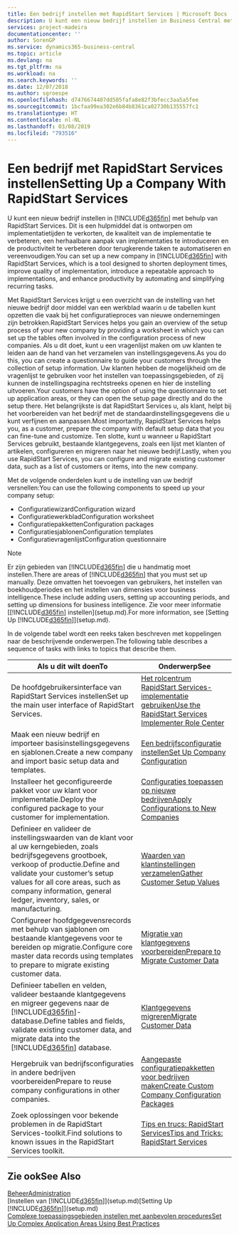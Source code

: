 ```yaml
---
title: Een bedrijf instellen met RapidStart Services | Microsoft Docs
description: U kunt een nieuw bedrijf instellen in Business Central met behulp van RapidStart Services. Dit is een hulpmiddel dat is ontworpen om implementatietijden te verkorten, de kwaliteit van de implementatie te verbeteren, een herhaalbare aanpak van implementaties te introduceren en de productiviteit te verbeteren door terugkerende taken te automatiseren en vereenvoudigen.
services: project-madeira
documentationcenter: ''
author: SorenGP
ms.service: dynamics365-business-central
ms.topic: article
ms.devlang: na
ms.tgt_pltfrm: na
ms.workload: na
ms.search.keywords: ''
ms.date: 12/07/2018
ms.author: sgroespe
ms.openlocfilehash: d7476674407dd505fafa8e82f3bfecc3aa5a5fee
ms.sourcegitcommit: 1bcfaa99ea302e6b84b8361ca02730b135557fc1
ms.translationtype: HT
ms.contentlocale: nl-NL
ms.lasthandoff: 03/08/2019
ms.locfileid: "793516"
---
```

# <a name="setting-up-a-company-with-rapidstart-services"></a><span data-ttu-id="022f8-103">Een bedrijf met RapidStart Services instellen</span><span class="sxs-lookup"><span data-stu-id="022f8-103">Setting Up a Company With RapidStart Services</span></span>
<span data-ttu-id="022f8-104">U kunt een nieuw bedrijf instellen in [!INCLUDE[d365fin](includes/d365fin_md.md)] met behulp van RapidStart Services. Dit is een hulpmiddel dat is ontworpen om implementatietijden te verkorten, de kwaliteit van de implementatie te verbeteren, een herhaalbare aanpak van implementaties te introduceren en de productiviteit te verbeteren door terugkerende taken te automatiseren en vereenvoudigen.</span><span class="sxs-lookup"><span data-stu-id="022f8-104">You can set up a new company in [!INCLUDE[d365fin](includes/d365fin_md.md)] with RapidStart Services, which is a tool designed to shorten deployment times, improve quality of implementation, introduce a repeatable approach to implementations, and enhance productivity by automating and simplifying recurring tasks.</span></span>  

<span data-ttu-id="022f8-105">Met RapidStart Services krijgt u een overzicht van de instelling van het nieuwe bedrijf door middel van een werkblad waarin u de tabellen kunt opzetten die vaak bij het configuratieproces van nieuwe ondernemingen zijn betrokken.</span><span class="sxs-lookup"><span data-stu-id="022f8-105">RapidStart Services helps you gain an overview of the setup process of your new company by providing a worksheet in which you can set up the tables often involved in the configuration process of new companies.</span></span> <span data-ttu-id="022f8-106">Als u dit doet, kunt u een vragenlijst maken om uw klanten te leiden aan de hand van het verzamelen van instellingsgegevens.</span><span class="sxs-lookup"><span data-stu-id="022f8-106">As you do this, you can create a questionnaire to guide your customers through the collection of setup information.</span></span> <span data-ttu-id="022f8-107">Uw klanten hebben de mogelijkheid om de vragenlijst te gebruiken voor het instellen van toepassingsgebieden, of zij kunnen de instellingspagina rechtstreeks openen en hier de instelling uitvoeren.</span><span class="sxs-lookup"><span data-stu-id="022f8-107">Your customers have the option of using the questionnaire to set up application areas, or they can open the setup page directly and do the setup there.</span></span> <span data-ttu-id="022f8-108">Het belangrijkste is dat RapidStart Services u, als klant, helpt bij het voorbereiden van het bedrijf met de standaardinstellingsgegevens die u kunt verfijnen en aanpassen.</span><span class="sxs-lookup"><span data-stu-id="022f8-108">Most importantly, RapidStart Services helps you, as a customer, prepare the company with default setup data that you can fine-tune and customize.</span></span> <span data-ttu-id="022f8-109">Ten slotte, kunt u wanneer u RapidStart Services gebruikt, bestaande klantgegevens, zoals een lijst met klanten of artikelen, configureren en migreren naar het nieuwe bedrijf.</span><span class="sxs-lookup"><span data-stu-id="022f8-109">Lastly, when you use RapidStart Services, you can configure and migrate existing customer data, such as a list of customers or items, into the new company.</span></span>

<span data-ttu-id="022f8-110">Met de volgende onderdelen kunt u de instelling van uw bedrijf versnellen:</span><span class="sxs-lookup"><span data-stu-id="022f8-110">You can use the following components to speed up your company setup:</span></span>  

-   <span data-ttu-id="022f8-111">Configuratiewizard</span><span class="sxs-lookup"><span data-stu-id="022f8-111">Configuration wizard</span></span>  
-   <span data-ttu-id="022f8-112">Configuratiewerkblad</span><span class="sxs-lookup"><span data-stu-id="022f8-112">Configuration worksheet</span></span>  
-   <span data-ttu-id="022f8-113">Configuratiepakketten</span><span class="sxs-lookup"><span data-stu-id="022f8-113">Configuration packages</span></span>  
-   <span data-ttu-id="022f8-114">Configuratiesjablonen</span><span class="sxs-lookup"><span data-stu-id="022f8-114">Configuration templates</span></span>  
-   <span data-ttu-id="022f8-115">Configuratievragenlijst</span><span class="sxs-lookup"><span data-stu-id="022f8-115">Configuration questionnaire</span></span>  

> [!Note]  
>  <span data-ttu-id="022f8-116">Er zijn gebieden van [!INCLUDE[d365fin](includes/d365fin_md.md)] die u handmatig moet instellen.</span><span class="sxs-lookup"><span data-stu-id="022f8-116">There are areas of [!INCLUDE[d365fin](includes/d365fin_md.md)] that you must set up manually.</span></span> <span data-ttu-id="022f8-117">Deze omvatten het toevoegen van gebruikers, het instellen van boekhoudperiodes en het instellen van dimensies voor business intelligence.</span><span class="sxs-lookup"><span data-stu-id="022f8-117">These include adding users, setting up accounting periods, and setting up dimensions for business intelligence.</span></span> <span data-ttu-id="022f8-118">Zie voor meer informatie [[!INCLUDE[d365fin](includes/d365fin_md.md)] instellen](setup.md).</span><span class="sxs-lookup"><span data-stu-id="022f8-118">For more information, see [Setting Up [!INCLUDE[d365fin](includes/d365fin_md.md)]](setup.md).</span></span>

 <span data-ttu-id="022f8-119">In de volgende tabel wordt een reeks taken beschreven met koppelingen naar de beschrijvende onderwerpen.</span><span class="sxs-lookup"><span data-stu-id="022f8-119">The following table describes a sequence of tasks with links to topics that describe them.</span></span>

|<span data-ttu-id="022f8-120">**Als u dit wilt doen**</span><span class="sxs-lookup"><span data-stu-id="022f8-120">**To**</span></span>|<span data-ttu-id="022f8-121">**Onderwerp**</span><span class="sxs-lookup"><span data-stu-id="022f8-121">**See**</span></span>|  
|------------|-------------|  
|<span data-ttu-id="022f8-122">De hoofdgebruikersinterface van RapidStart Services instellen</span><span class="sxs-lookup"><span data-stu-id="022f8-122">Set up the main user interface of RapidStart Services.</span></span>|[<span data-ttu-id="022f8-123">Het rolcentrum RapidStart Services-implementatie gebruiken</span><span class="sxs-lookup"><span data-stu-id="022f8-123">Use the RapidStart Services Implementer Role Center</span></span>](admin-how-to-use-the-rapidstart-services-role-center-to-track-progress.md)|  
|<span data-ttu-id="022f8-124">Maak een nieuw bedrijf en importeer basisinstellingsgegevens en sjablonen.</span><span class="sxs-lookup"><span data-stu-id="022f8-124">Create a new company and import basic setup data and templates.</span></span>|[<span data-ttu-id="022f8-125">Een bedrijfsconfiguratie instellen</span><span class="sxs-lookup"><span data-stu-id="022f8-125">Set Up Company Configuration</span></span>](admin-set-up-company-configuration.md)|  
|<span data-ttu-id="022f8-126">Installeer het geconfigureerde pakket voor uw klant voor implementatie.</span><span class="sxs-lookup"><span data-stu-id="022f8-126">Deploy the configured package to your customer for implementation.</span></span>|[<span data-ttu-id="022f8-127">Configuraties toepassen op nieuwe bedrijven</span><span class="sxs-lookup"><span data-stu-id="022f8-127">Apply Configurations to New Companies</span></span>](admin-apply-configuration-to-new-companies.md)|
|<span data-ttu-id="022f8-128">Definieer en valideer de instellingswaarden van de klant voor al uw kerngebieden, zoals bedrijfsgegevens grootboek, verkoop of productie.</span><span class="sxs-lookup"><span data-stu-id="022f8-128">Define and validate your customer’s setup values for all core areas, such as company information, general ledger, inventory, sales, or manufacturing.</span></span>|[<span data-ttu-id="022f8-129">Waarden van klantinstellingen verzamelen</span><span class="sxs-lookup"><span data-stu-id="022f8-129">Gather Customer Setup Values</span></span>](admin-gather-customer-setup-values.md)|  
|<span data-ttu-id="022f8-130">Configureer hoofdgegevensrecords met behulp van sjablonen om bestaande klantgegevens voor te bereiden op migratie.</span><span class="sxs-lookup"><span data-stu-id="022f8-130">Configure core master data records using templates to prepare to migrate existing customer data.</span></span>|[<span data-ttu-id="022f8-131">Migratie van klantgegevens voorbereiden</span><span class="sxs-lookup"><span data-stu-id="022f8-131">Prepare to Migrate Customer Data</span></span>](admin-use-templates-to-prepare-customer-data-for-migration.md)|  
|<span data-ttu-id="022f8-132">Definieer tabellen en velden, valideer bestaande klantgegevens en migreer gegevens naar de [!INCLUDE[d365fin](includes/d365fin_md.md)]-database.</span><span class="sxs-lookup"><span data-stu-id="022f8-132">Define tables and fields, validate existing customer data, and migrate data into the [!INCLUDE[d365fin](includes/d365fin_md.md)] database.</span></span>|[<span data-ttu-id="022f8-133">Klantgegevens migreren</span><span class="sxs-lookup"><span data-stu-id="022f8-133">Migrate Customer Data</span></span>](admin-migrate-customer-data.md)|
|<span data-ttu-id="022f8-134">Hergebruik van bedrijfsconfiguraties in andere bedrijven voorbereiden</span><span class="sxs-lookup"><span data-stu-id="022f8-134">Prepare to reuse company configurations in other companies.</span></span>|[<span data-ttu-id="022f8-135">Aangepaste configuratiepakketten voor bedrijven maken</span><span class="sxs-lookup"><span data-stu-id="022f8-135">Create Custom Company Configuration Packages</span></span>](admin-how-to-create-custom-company-configuration-packages.md)|
|<span data-ttu-id="022f8-136">Zoek oplossingen voor bekende problemen in de RapidStart Services-toolkit.</span><span class="sxs-lookup"><span data-stu-id="022f8-136">Find solutions to known issues in the RapidStart Services toolkit.</span></span>|[<span data-ttu-id="022f8-137">Tips en trucs: RapidStart Services</span><span class="sxs-lookup"><span data-stu-id="022f8-137">Tips and Tricks: RapidStart Services</span></span>](admin-tips-and-tricks-rapidstart-services.md)|  

## <a name="see-also"></a><span data-ttu-id="022f8-138">Zie ook</span><span class="sxs-lookup"><span data-stu-id="022f8-138">See Also</span></span>  
[<span data-ttu-id="022f8-139">Beheer</span><span class="sxs-lookup"><span data-stu-id="022f8-139">Administration</span></span>](admin-setup-and-administration.md)  
<span data-ttu-id="022f8-140">[Instellen van [!INCLUDE[d365fin](includes/d365fin_md.md)]](setup.md)</span><span class="sxs-lookup"><span data-stu-id="022f8-140">[Setting Up [!INCLUDE[d365fin](includes/d365fin_md.md)]](setup.md)</span></span>  
[<span data-ttu-id="022f8-141">Complexe toepassingsgebieden instellen met aanbevolen procedures</span><span class="sxs-lookup"><span data-stu-id="022f8-141">Set Up Complex Application Areas Using Best Practices</span></span>](set-up-complex-application-areas-using-best-practices.md)   
